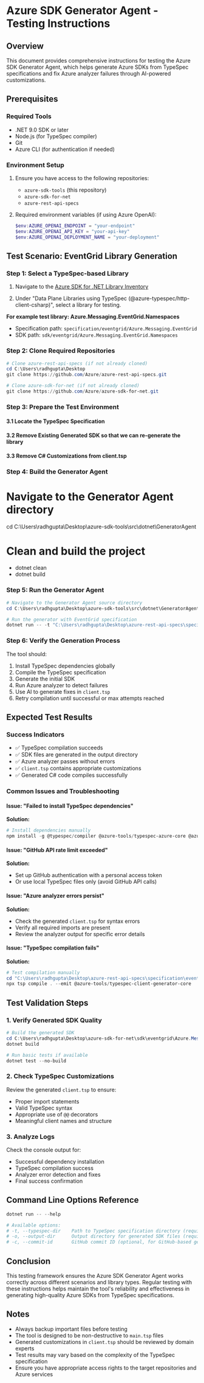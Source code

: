 # Azure SDK Generator Agent - Testing Instructions

## Overview
This document provides comprehensive instructions for testing the Azure SDK Generator Agent, which helps generate Azure SDKs from TypeSpec specifications and fix Azure analyzer failures through AI-powered customizations.

## Prerequisites

### Required Tools
- .NET 9.0 SDK or later
- Node.js (for TypeSpec compiler)
- Git
- Azure CLI (for authentication if needed)

### Environment Setup
1. Ensure you have access to the following repositories:
   - `azure-sdk-tools` (this repository)
   - `azure-sdk-for-net` 
   - `azure-rest-api-specs`

2. Required environment variables (if using Azure OpenAI):
   ```powershell
   $env:AZURE_OPENAI_ENDPOINT = "your-endpoint"
   $env:AZURE_OPENAI_API_KEY = "your-api-key" 
   $env:AZURE_OPENAI_DEPLOYMENT_NAME = "your-deployment"
   ```

## Test Scenario: EventGrid Library Generation

### Step 1: Select a TypeSpec-based Library

1. Navigate to the [Azure SDK for .NET Library Inventory](https://github.com/Azure/azure-sdk-for-net/blob/main/doc/GeneratorMigration/Library_Inventory.md)

2. Under "Data Plane Libraries using TypeSpec (@azure-typespec/http-client-csharp)", select a library for testing. 

**For example test library: Azure.Messaging.EventGrid.Namespaces**
- Specification path: `specification/eventgrid/Azure.Messaging.EventGrid`
- SDK path: `sdk/eventgrid/Azure.Messaging.EventGrid.Namespaces`

### Step 2: Clone Required Repositories

```powershell
# Clone azure-rest-api-specs (if not already cloned)
cd C:\Users\radhgupta\Desktop
git clone https://github.com/Azure/azure-rest-api-specs.git

# Clone azure-sdk-for-net (if not already cloned)  
git clone https://github.com/Azure/azure-sdk-for-net.git
```

### Step 3: Prepare the Test Environment

#### 3.1 Locate the TypeSpec Specification

#### 3.2 Remove Existing Generated SDK so that we can re-generate the library

#### 3.3 Remove C# Customizations from client.tsp


### Step 4: Build the Generator Agent

# Navigate to the Generator Agent directory
cd C:\Users\radhgupta\Desktop\azure-sdk-tools\src\dotnet\GeneratorAgent

# Clean and build the project
- dotnet clean
- dotnet build

### Step 5: Run the Generator Agent

```powershell
# Navigate to the Generator Agent source directory
cd C:\Users\radhgupta\Desktop\azure-sdk-tools\src\dotnet\GeneratorAgent\src\Azure.Tools.GeneratorAgent

# Run the generator with EventGrid specification
dotnet run -- -t "C:\Users\radhgupta\Desktop\azure-rest-api-specs\specification\eventgrid\Azure.Messaging.EventGrid" -o "C:\Users\radhgupta\Desktop\azure-sdk-for-net\sdk\eventgrid\Azure.Messaging.EventGrid.Namespaces"
```

### Step 6: Verify the Generation Process

The tool should:
1. Install TypeSpec dependencies globally
2. Compile the TypeSpec specification
3. Generate the initial SDK
4. Run Azure analyzer to detect failures
5. Use AI to generate fixes in `client.tsp`
6. Retry compilation until successful or max attempts reached



## Expected Test Results

### Success Indicators
- ✅ TypeSpec compilation succeeds
- ✅ SDK files are generated in the output directory
- ✅ Azure analyzer passes without errors
- ✅ `client.tsp` contains appropriate customizations
- ✅ Generated C# code compiles successfully

### Common Issues and Troubleshooting

#### Issue: "Failed to install TypeSpec dependencies"
**Solution:**
```powershell
# Install dependencies manually
npm install -g @typespec/compiler @azure-tools/typespec-azure-core @azure-tools/typespec-client-generator-core
```

#### Issue: "GitHub API rate limit exceeded"
**Solution:**
- Set up GitHub authentication with a personal access token
- Or use local TypeSpec files only (avoid GitHub API calls)

#### Issue: "Azure analyzer errors persist"
**Solution:**
- Check the generated `client.tsp` for syntax errors
- Verify all required imports are present
- Review the analyzer output for specific error details

#### Issue: "TypeSpec compilation fails"
**Solution:**
```powershell
# Test compilation manually
cd "C:\Users\radhgupta\Desktop\azure-rest-api-specs\specification\eventgrid\Azure.Messaging.EventGrid"
npx tsp compile . --emit @azure-tools/typespec-client-generator-core
```

## Test Validation Steps

### 1. Verify Generated SDK Quality
```powershell
# Build the generated SDK
cd C:\Users\radhgupta\Desktop\azure-sdk-for-net\sdk\eventgrid\Azure.Messaging.EventGrid.Namespaces
dotnet build

# Run basic tests if available
dotnet test --no-build
```

### 2. Check TypeSpec Customizations
Review the generated `client.tsp` to ensure:
- Proper import statements
- Valid TypeSpec syntax
- Appropriate use of `@@` decorators
- Meaningful client names and structure

### 3. Analyze Logs
Check the console output for:
- Successful dependency installation
- TypeSpec compilation success
- Analyzer error detection and fixes
- Final success confirmation

## Command Line Options Reference

```powershell
dotnet run -- --help

# Available options:
# -t, --typespec-dir    Path to TypeSpec specification directory (required)
# -o, --output-dir      Output directory for generated SDK files (required)  
# -c, --commit-id       GitHub commit ID (optional, for GitHub-based generation)
```

## Conclusion

This testing framework ensures the Azure SDK Generator Agent works correctly across different scenarios and library types. Regular testing with these instructions helps maintain the tool's reliability and effectiveness in generating high-quality Azure SDKs from TypeSpec specifications.

## Notes

- Always backup important files before testing
- The tool is designed to be non-destructive to `main.tsp` files
- Generated customizations in `client.tsp` should be reviewed by domain experts
- Test results may vary based on the complexity of the TypeSpec specification
- Ensure you have appropriate access rights to the target repositories and Azure services